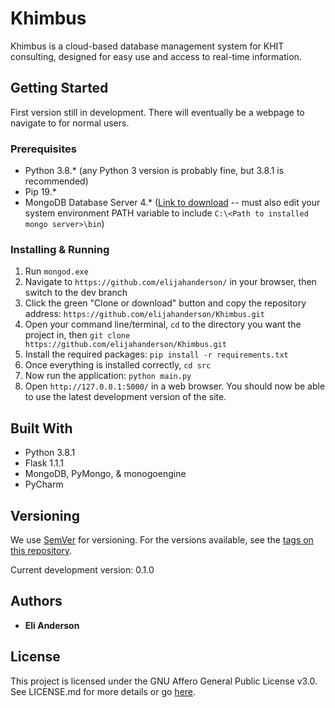 # Khimbus
Khimbus is a cloud-based database management system for KHIT consulting, designed for easy use and access to real-time information.

## Getting Started
First version still in development. There will eventually be a webpage to navigate to for normal users.

### Prerequisites
* Python 3.8.* (any Python 3 version is probably fine, but 3.8.1 is recommended)
* Pip 19.*
* MongoDB Database Server 4.* ([Link to download](https://www.mongodb.com/download-center/community) -- must also 
edit your system environment PATH variable to include `C:\<Path to installed mongo server>\bin`)

### Installing & Running
1. Run `mongod.exe`
2. Navigate to `https://github.com/elijahanderson/` in your browser, then switch to the dev branch
3. Click the green "Clone or download" button and copy the repository address: `https://github.com/elijahanderson/Khimbus.git`
4. Open your command line/terminal, `cd` to the directory you want the project in, then `git clone https://github.com/elijahanderson/Khimbus.git`
5. Install the required packages: `pip install -r requirements.txt`
6. Once everything is installed correctly, `cd src`
7. Now run the application: `python main.py`
8. Open `http://127.0.0.1:5000/` in a web browser. You should now be able to use the latest development version of the site.


## Built With
* Python 3.8.1
* Flask 1.1.1
* MongoDB, PyMongo, & monogoengine
* PyCharm

## Versioning

We use [SemVer](http://semver.org/) for versioning. For the versions available, see the [tags on this repository](https://github.com/elijahanderson/Khimbus/tags).

Current development version: 0.1.0

## Authors
* **Eli Anderson**

## License
This project is licensed under the GNU Affero General Public License v3.0. See LICENSE.md for more details or go [here](https://choosealicense.com/licenses/agpl-3.0/).
